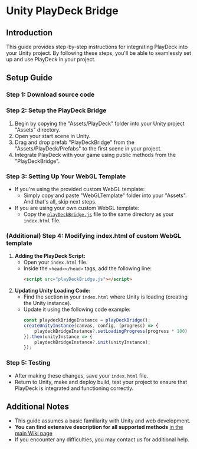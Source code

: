 # Unity PlayDeck Bridge

## Introduction
This guide provides step-by-step instructions for integrating PlayDeck into your Unity project. By following these steps, you'll be able to seamlessly set up and use PlayDeck in your project.

## Setup Guide

### Step 1: Download source code

### Step 2: Setup the PlayDeck Bridge
1. Begin by copying the "Assets/PlayDeck" folder into your Unity project "Assets" directory.
2. Open your start scene in Unity.
3. Drag and drop prefab "PlayDeckBridge" from the "Assets/PlayDeck/Prefabs" to the first scene in your project.
4. Integrate PlayDeck with your game using public methods from the "PlayDeckBridge".

### Step 3: Setting Up Your WebGL Template
- If you're using the provided custom WebGL template:
    - Simply copy and paste "WebGLTemplate" folder into your "Assets". And that's all, skip next steps.
- If you are using your own custom WebGL template:
    - Copy the [`playDeckBridge.js`](https://github.com/ton-play/playdeck-unity-integration/blob/master/Assets/WebGLTemplates/CustomTemplate/playDeckBridge.js) file to the same directory as your `index.html` file.

### (Additional) Step 4: Modifying index.html of custom WebGL template
1. **Adding the PlayDeck Script:**
    - Open your `index.html` file.
    - Inside the `<head></head>` tags, add the following line:
      ```html
      <script src="playDeckBridge.js"></script>
      ```
2. **Updating Unity Loading Code:**
    - Find the section in your `index.html` where Unity is loading (creating the Unity instance).
    - Update it using the following code example:
      ```javascript
      const playdeckBridgeInstance = playDeckBridge();
      createUnityInstance(canvas, config, (progress) => {
          playdeckBridgeInstance?.setLoadingProgress(progress * 100)
      }).then(unityInstance => {
          playdeckBridgeInstance?.init(unityInstance);
      });
      ```

### Step 5: Testing
- After making these changes, save your `index.html` file.
- Return to Unity, make and deploy build, test your project to ensure that PlayDeck is integrated and functioning correctly.

## Additional Notes
- This guide assumes a basic familiarity with Unity and web development.
- **You can find extensive description for all supported methods** [in the main Wiki page](https://github.com/ton-play/playdeck-integration-guide/wiki/Available-methods)
- If you encounter any difficulties, you may contact us for additional help.
